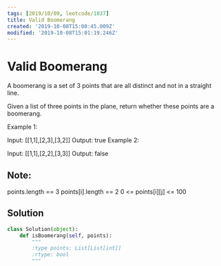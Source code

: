 ```yaml
---
tags: [2019/10/09, leetcode/1037]
title: Valid Boomerang
created: '2019-10-08T15:00:45.009Z'
modified: '2019-10-08T15:01:19.246Z'
---
```


# Valid Boomerang

A boomerang is a set of 3 points that are all distinct and not in a straight line.

Given a list of three points in the plane, return whether these points are a boomerang.

 

Example 1:

Input: [[1,1],[2,3],[3,2]]
Output: true
Example 2:

Input: [[1,1],[2,2],[3,3]]
Output: false
 

## Note:

points.length == 3
points[i].length == 2
0 <= points[i][j] <= 100
 

## Solution

```python
class Solution(object):
    def isBoomerang(self, points):
        """
        :type points: List[List[int]]
        :rtype: bool
        """
        
```
